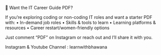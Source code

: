 📄 Want the IT Career Guide PDF?

If you’re exploring coding or non-coding IT roles and want a starter PDF with:
	•	In-demand job roles
	•	Skills & tools to learn
	•	Learning platforms & resources
	•	Career restart/women-friendly options

Just comment “PDF” on Instagram or reach out and I’ll share it with you.

Instagram & Youtube Channel : learnwithbhawana

